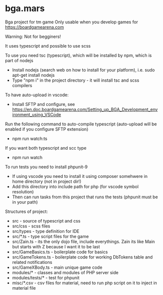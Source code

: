 # bga.mars
Bga project for tm game
Only usable when you develop games for https://boardgamearena.com

Warning: Not for begginers!

It uses typescript and possible to use scss

To use you need tsc (typescript), which will be installed by npm, which is part of nodejs
* Install nodejs (search web on how to install for your platform), i.e. sudo apt-get install nodejs
* Type "npm i" in the project directory - it will install tsc and scss compilers

To have auto-upload in vscode:
* Install SFTP and configure, see https://en.doc.boardgamearena.com/Setting_up_BGA_Development_environment_using_VSCode

Run the following command to auto-compile typescript (auto-upload will be enabled if you configure SFTP extension)
* npm run watch:ts

If you want both typescript and scc type
* npm run watch

To run tests you need to install phpunit-9
* If using vscode you need to install it using composer somehwere in home directory (not in project dir!)
* Add this directory into include path for php (for vscode symbol resolution)
* Then can run tasks from this project that runs the tests (phpunit must be in your path)

Structures of project:
* src - source of typescript and css
* src/css - scss files 
* src/types - type definition for IDE
* src/*.ts - type script files for the game
* src/Zain.ts - its the only dojo file, include everythings. Zain its like Main but starts with Z because I want it to be last
* src/GameBasics.ts - boilerplate code for basics
* src/GameTokens.ts - boilerplate code for working DbTokens table and related notifications
* src/GameXBody.ts - main unique game code
* modules/* -  classes and modules of PHP server side
* modules/tests/* - test for phpunit
* misc/*.csv - csv files for material, need to run php script on it to inject in material file